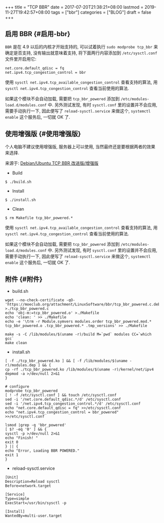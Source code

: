 +++
title = "TCP BBR"
date = 2017-07-20T21:38:21+08:00
lastmod = 2019-11-27T19:42:57+08:00
tags = ["bbr"]
categories = ["BLOG"]
draft = false
+++

## 启用 BBR {#启用-bbr}

`BBR` 是在 4.9 以后的内核才开始支持的, 可以试着执行 `sudo modprobe tcp_bbr` 来确定是否支持, 没有输出就意味着支持, 将下面两行内容添加到 `/etc/sysctl.conf` 文件里开启用它:

```shell
net.core.default_qdisc = fq
net.ipv4.tcp_congestion_control = bbr
```

使用 `sysctl net.ipv4.tcp_available_congestion_control` 查看支持的算法, 用 `sysctl net.ipv4.tcp_congestion_control` 查看当前使用的算法.

如果这个模块不会自动加载, 需要把 `tcp_bbr_powered` 添加到 `/etc/modules-load.d/modules.conf` 中.
另外测试发现, 有时 `sysctl.conf` 里的设置并不会应用, 需要手动执行一下, 因此便写了 `reload-sysctl.service` 来做这个, `systemctl enable` 这个服务后, 一切就 OK 了.

<!--more-->


## 使用增强版 {#使用增强版}

个人电脑不建议使用增强版, 服务器上可以使用, 当然最终还是要根据两者的效果来选择.

来源于: [Debian/Ubuntu TCP BBR 改进版/增强版](https://moeclub.org/2017/06/24/278/)

-   Build

```shell
$ ./build.sh
```

-   Install

```shell
$ ./install.sh
```

-   Clean

```shell
$ rm Makefile tcp_bbr_powered.*
```

使用 `sysctl net.ipv4.tcp_available_congestion_control` 查看支持的算法, 用 `sysctl net.ipv4.tcp_congestion_control` 查看当前使用的算法.

如果这个模块不会自动加载, 需要把 `tcp_bbr_powered` 添加到 `/etc/modules-load.d/modules.conf` 中.
另外测试发现, 有时 `sysctl.conf` 里的设置并不会应用, 需要手动执行一下, 因此便写了 `reload-sysctl.service` 来做这个, `systemctl enable` 这个服务后, 一切就 OK 了.


## 附件 {#附件}

-   build.sh

```shell
wget --no-check-certificate -qO- 'https://moeclub.org/attachment/LinuxSoftware/bbr/tcp_bbr_powered.c.deb' >./tcp_bbr_powered.c
echo 'obj-m:=tcp_bbr_powered.o' >./Makefile
echo 'clean: ' >> ./Makefile
echo -e '\trm -r Module.symvers modules.order tcp_bbr_powered.mod.* tcp_bbr_powered.o .tcp_bbr_powered.* .tmp_versions' >> ./Makefile

make -s -C /lib/modules/$(uname -r)/build M=`pwd` modules CC=`which gcc`
make clean
```

-   install.sh

```shell
[ -f ./tcp_bbr_powered.ko ] && [ -f /lib/modules/$(uname -r)/modules.dep ] && {
cp -rf ./tcp_bbr_powered.ko /lib/modules/$(uname -r)/kernel/net/ipv4
depmod -a >/dev/null 2>&1
}

# configure
modprobe tcp_bbr_powered
[ ! -f /etc/sysctl.conf ] && touch /etc/sysctl.conf
sed -i '/net.core.default_qdisc.*/d' /etc/sysctl.conf
sed -i '/net.ipv4.tcp_congestion_control.*/d' /etc/sysctl.conf
echo "net.core.default_qdisc = fq" >>/etc/sysctl.conf
echo "net.ipv4.tcp_congestion_control = bbr_powered" >>/etc/sysctl.conf

lsmod |grep -q 'bbr_powered'
[ $? -eq '0' ] && {
sysctl -p >/dev/null 2>&1
echo "Finish! "
exit 0
} || {
echo "Error, Loading BBR POWERED."
exit 1
}
```

-   reload-sysctl.service

```shell
[Unit]
Description=Reload sysctl
Before=network.target

[Service]
Type=simple
ExecStart=/usr/bin/sysctl -p

[Install]
WantedBy=multi-user.target
```
